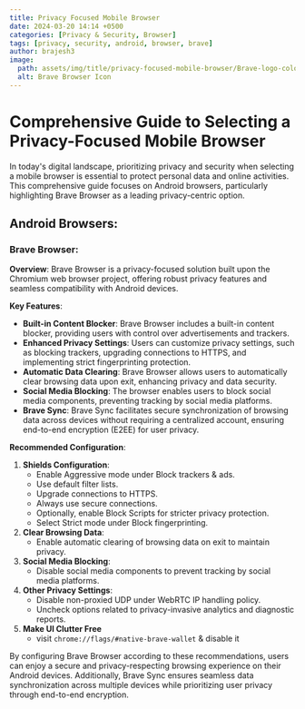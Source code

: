 ```yaml
---
title: Privacy Focused Mobile Browser
date: 2024-03-20 14:14 +0500
categories: [Privacy & Security, Browser]
tags: [privacy, security, android, browser, brave]
author: brajesh3
image:
  path: assets/img/title/privacy-focused-mobile-browser/Brave-logo-color-RGB_reversed.svg
  alt: Brave Browser Icon
---
```


# Comprehensive Guide to Selecting a Privacy-Focused Mobile Browser

In today's digital landscape, prioritizing privacy and security when selecting a mobile browser is essential to protect personal data and online activities. This comprehensive guide focuses on Android browsers, particularly highlighting Brave Browser as a leading privacy-centric option.

## Android Browsers:

### Brave Browser:

**Overview**: Brave Browser is a privacy-focused solution built upon the Chromium web browser project, offering robust privacy features and seamless compatibility with Android devices.

**Key Features**:
- **Built-in Content Blocker**: Brave Browser includes a built-in content blocker, providing users with control over advertisements and trackers.
- **Enhanced Privacy Settings**: Users can customize privacy settings, such as blocking trackers, upgrading connections to HTTPS, and implementing strict fingerprinting protection.
- **Automatic Data Clearing**: Brave Browser allows users to automatically clear browsing data upon exit, enhancing privacy and data security.
- **Social Media Blocking**: The browser enables users to block social media components, preventing tracking by social media platforms.
- **Brave Sync**: Brave Sync facilitates secure synchronization of browsing data across devices without requiring a centralized account, ensuring end-to-end encryption (E2EE) for user privacy.

**Recommended Configuration**:
1. **Shields Configuration**: 
   - Enable Aggressive mode under Block trackers & ads.
   - Use default filter lists.
   - Upgrade connections to HTTPS.
   - Always use secure connections.
   - Optionally, enable Block Scripts for stricter privacy protection.
   - Select Strict mode under Block fingerprinting.
2. **Clear Browsing Data**:
   - Enable automatic clearing of browsing data on exit to maintain privacy.
3. **Social Media Blocking**:
   - Disable social media components to prevent tracking by social media platforms.
4. **Other Privacy Settings**:
   - Disable non-proxied UDP under WebRTC IP handling policy.
   - Uncheck options related to privacy-invasive analytics and diagnostic reports.
 5. **Make UI Clutter Free**
    - visit `chrome://flags/#native-brave-wallet` & disable it

By configuring Brave Browser according to these recommendations, users can enjoy a secure and privacy-respecting browsing experience on their Android devices. Additionally, Brave Sync ensures seamless data synchronization across multiple devices while prioritizing user privacy through end-to-end encryption.